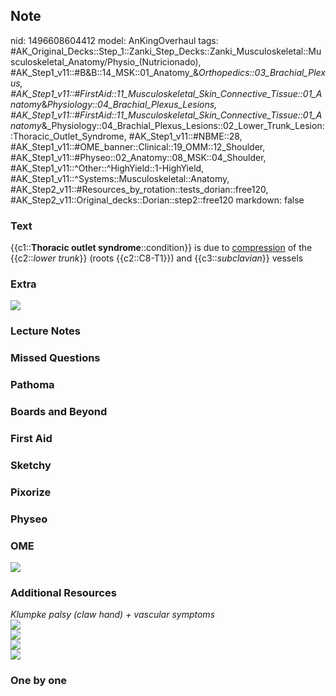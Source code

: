 ## Note
nid: 1496608604412
model: AnKingOverhaul
tags: #AK_Original_Decks::Step_1::Zanki_Step_Decks::Zanki_Musculoskeletal::Musculoskeletal_Anatomy/Physio_(Nutricionado), #AK_Step1_v11::#B&B::14_MSK::01_Anatomy_&_Orthopedics::03_Brachial_Plexus, #AK_Step1_v11::#FirstAid::11_Musculoskeletal_Skin_Connective_Tissue::01_Anatomy_&_Physiology::04_Brachial_Plexus_Lesions, #AK_Step1_v11::#FirstAid::11_Musculoskeletal_Skin_Connective_Tissue::01_Anatomy_&_Physiology::04_Brachial_Plexus_Lesions::02_Lower_Trunk_Lesion::Thoracic_Outlet_Syndrome, #AK_Step1_v11::#NBME::28, #AK_Step1_v11::#OME_banner::Clinical::19_OMM::12_Shoulder, #AK_Step1_v11::#Physeo::02_Anatomy::08_MSK::04_Shoulder, #AK_Step1_v11::^Other::^HighYield::1-HighYield, #AK_Step1_v11::^Systems::Musculoskeletal::Anatomy, #AK_Step2_v11::#Resources_by_rotation::tests_dorian::free120, #AK_Step2_v11::Original_decks::Dorian::step2::free120
markdown: false

### Text
{{c1::<b>Thoracic outlet syndrome</b>::condition}} is due to
<u>compression</u> of the {{c2::<i>lower trunk</i>}} (roots
{{c2::C8-T1}}) and {{c3::<i>subclavian</i>}} vessels

### Extra
<div><img src="paste-205896437202945.jpg"></div>

### Lecture Notes


### Missed Questions


### Pathoma


### Boards and Beyond


### First Aid


### Sketchy


### Pixorize


### Physeo


### OME
<div class="ome-widget">
  <a href=
  "https://onlinemeded.org/spa/omm/shoulder/acquire?ref=anki"><img src="_OME_AnkiFlashcards_Lesson_6.png"></a>
</div>

### Additional Resources
<div>
  <i>Klumpke palsy (claw hand) + vascular symptoms</i>
</div>
<div>
  <i><img src="paste-14566579152879617.jpg" style="" class=
  "resizer"></i>
</div>
<div>
  <i><img src="paste-17262169347325953.jpg" style="" class=
  "resizer"></i>
</div>
<div>
  <i><img src="Thoracic-Outlet-syndrome-scalene-triangle.jpg"
  style="" class="resizer"></i>
</div>
<div>
  <i><img src="paste-2026034857771009.jpg" style="" class=
  "resizer"></i>
</div>

### One by one

